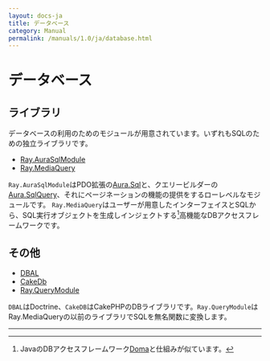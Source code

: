 ```yaml
---
layout: docs-ja
title: データベース
category: Manual
permalink: /manuals/1.0/ja/database.html
---
```

# データベース

## ライブラリ

データベースの利用のためのモジュールが用意されています。いずれもSQLのための独立ライブラリです。

* [Ray.AuraSqlModule](database_aura.html)
* [Ray.MediaQuery](database_media.html)

`Ray.AuraSqlModule`はPDO拡張の[Aura.Sql](https://github.com/auraphp/Aura.Sql)と、クエリービルダーの[Aura.SqlQuery](https://github.com/auraphp/Aura.SqlQuery)、それにページネーションの機能の提供をするローレベルなモジュールです。
`Ray.MediaQuery`はユーザーが用意したインターフェイスとSQLから、SQL実行オブジェクトを生成しインジェクトする[^doma]高機能なDBアクセスフレームワークです。

[^doma]:JavaのDBアクセスフレームワーク[Doma](https://doma.readthedocs.io/en/latest/basic/#examples)と仕組みが似ています。

## その他

* [DBAL](database_dbal.html)
* [CakeDb](database_cake.html)
* [Ray.QueryModule](https://github.com/ray-di/Ray.QueryModule/blob/1.x/README.ja.md)

`DBAL`はDoctrine、`CakeDB`はCakePHPのDBライブラリです。`Ray.QueryModule`はRay.MediaQueryの以前のライブラリでSQLを無名関数に変換します。

---
